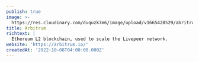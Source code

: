 ```yaml
---
publish: true
image: >-
  https://res.cloudinary.com/duquzk7m6/image/upload/v1665428529/abritrum_vjviho.png
title: Arbitrum
richtext: |
  Ethereum L2 blockchain, used to scale the Livepeer network.
website: 'https://arbitrum.io/'
createdAt: '2022-10-08T04:00:00.000Z'
---
```


